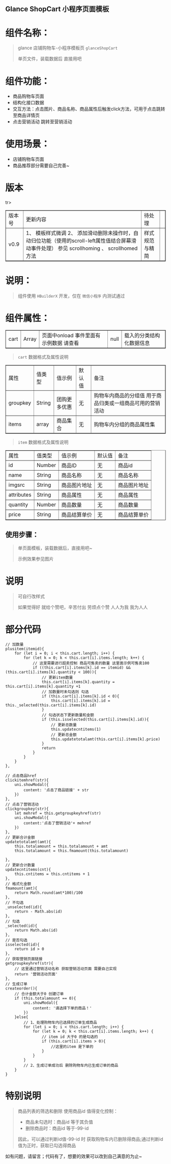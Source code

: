 Glance ShopCart 小程序页面模板
-----------------------------
组件名称：
=====
>glance 店铺购物车-小程序模板页 `glanceShopCart`  
>  
>单页文件，装载数据后 直接用吧  

组件功能：
=====
* 商品购物车页面  
* 结构化接口数据  
* 交互方法：点击图片、商品名称、商品属性后触发click方法，可用于点击跳转至商品详情页  
* 点击营销活动 跳转至营销活动  

使用场景：
=====
*  店铺购物车页面  
*  商品推荐部分需要自己完善~  

版本 
=====
<table border=”1”>  
<tr>  
<td>版本号</td>
<td>更新内容</td>
<td>待处理<td>
</tr>
tr>
<td>v0.9</td>
<td>
1、 模板样式微调  
2、 添加滑动删除未操作时，自动归位功能（使用的scroll-left属性值结合屏幕滑动事件处理）  
参见 scrollhoming 、 scrollhomed 方法  
</td>
<td>样式规范与精简<td>
</tr>
</table>

说明：
=====
>组件使用 `HBuilderX` 开发，仅在 `微信小程序` 内测试通过

组件属性：
=====
<table border=”1”>
<tr>
<td>cart</td>
<td>Array</td>
<td> 页面中onload 事件里面有示例数据 请查看
</td>
<td>null</td>
<td>载入的分类结构化数据信息</td>
</tr>
</table>

> `cart` 数据格式及属性说明
<table border=”1”>
<tr>
<td>属性</td>
<td>值类型</td>
<td>值示例</td>
<td>默认值</td>
<td>备注</td>
</tr>
<tr>
<td>groupkey</td>
<td>String</td>	
<td>团购更多优惠</td>
<td>无</td>
<td>购物车内商品的分组值 用于商品归类或一组商品可用的营销活动</td>
</tr>
<tr>
<td>items</td>
<td>array</td>
<td>商品集合</td>
<td>无</td>
<td>购物车内分组的商品属性集</td>
</tr>
</table>

> `item` 数据格式及属性说明
<table border=”1”>
<tr>
<td>属性</td>
<td>值类型</td>
<td>值示例</td>
<td>默认值</td>
<td>备注</td>
</tr>
<tr>
<td>id</td>
<td>Number</td>	
<td>商品ID</td>
<td>无</td>
<td>商品id</td>
</tr>
<tr>
<td>name</td>
<td>String</td>
<td>商品名称</td>
<td>无</td>
<td>商品名称</td>
</tr>
<tr>
<td>imgsrc</td>
<td>String</td>	
<td>商品图片地址</td>
<td>无</td>
<td>商品图片地址</td>
</tr>
<tr>
<td>attributes</td>
<td>String</td>
<td>商品属性</td>
<td>无</td>
<td>商品属性</td>
</tr>
<tr>
<td>quantity</td>
<td>Number</td>	
<td>商品数量</td>
<td>无</td>
<td>商品数量</td>
</tr>
<tr>
<td>price</td>
<td>String</td>
<td>商品结算单价</td>
<td>无</td>
<td>商品结算单价</td>
</tr>
</table>

使用步骤：
-----
>单页面模板，装载数据后，直接用吧~
>
>示例效果参见图片

说明
=====
> 可自行改样式
> 
> 如果觉得好 就给个赞吧，辛苦付出 劳烦点个赞 人人为我 我为人人

部分代码
=====
~~~~~
// 加数量
plusitem(itemid){
    for (let i = 0; i < this.cart.length; i++) {
        for (let k = 0; k < this.cart[i].items.length; k++) {
            // 这里需要进行超卖控制 商品可售卖的数量 这里面示例可售卖100
            if ((this.cart[i].items[k].id == itemid) && (this.cart[i].items[k].quantity < 100)){
                // 更新item数量
                this.cart[i].items[k].quantity = this.cart[i].items[k].quantity +1
                // 加数量时未勾选则 勾选
                if (this.cart[i].items[k].id < 0){
                    this.cart[i].items[k].id = this._selected(this.cart[i].items[k].id)
                }
                // 勾选状态下更新数量和金额
                if (this.isselected(this.cart[i].items[k].id)){
                    // 更新总数量
                    this.updatecntitems(1)
                    // 更新总金额
                    this.updatetotalamt(this.cart[i].items[k].price)
                }
                return
            }
        }
    }
},

// 点击商品href
clickitemhref(str){
    uni.showModal({
        content: '点击了商品链接' + str
    })
},
// 点击了营销活动
clickgroupkey(str){
    let mehref = this.getgroupkeyhref(str)
    uni.showModal({
        content:'点击了营销活动'+ mehref
    })
},
// 更新合计金额
updatetotalamt(amt){
    this.totalamount = this.totalamount + amt
    this.totalamount = this.fmamount(this.totalamount)
    
},
// 更新合计数量
updatecntitems(cnt){
    this.cntitems = this.cntitems + 1
},
// 格式化金额
fmamount(amt){
    return Math.round(amt*100)/100
},
// 不勾选
_unselected(id){
    return - Math.abs(id)
},
// 勾选
_selected(id){
    return Math.abs(id)
},
// 是否勾选
isselected(id){
    return id > 0
},
// 获取营销页面链接
getgroupkeyhref(str){
    // 这里通过营销活动名称 获取营销活动页面 需要自己实现
    return '营销活动页面'
},
// 生成订单
createorder(){
    // 合计金额大于0 创建订单
    if (this.totalamount == 0){
        uni.showModal({
            content: '请选择下单的商品！'
        })
    }else{
        // 1、处理购物车内已选择的订单生成商品
        for (let i = 0; i < this.cart.length; i++) {
            for (let k = 0; k < this.cart[i].items.length; k++) {
                // item id 大于0 的是勾选的
                if (this.cart[i].items > 0){
                    //这里的item 是下单的
                }
            }
        }
        // 2、生成订单成功后 删除购物车内已生成订单的商品
    }
}
~~~~~

特别说明
=====
>商品列表的筛选和删除 使用商品id 值得变化控制：
>* 商品未勾选时：商品id 等于其负值
>* 删除商品时：商品id 等于-99-id
>
>因此，可以通过判断id值-99-id 时 获取购物车内已删除得商品;通过判断id值为正时，获取已勾选得商品

如有问题，请留言；代码有了，想要的效果可以改到自己满意的为止~ 
